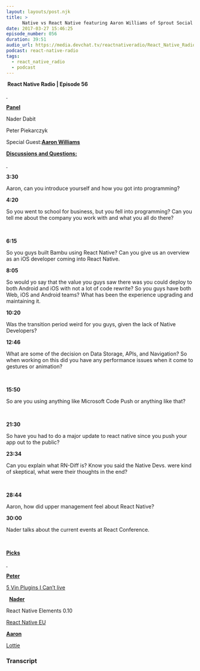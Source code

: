 ```yaml
---
layout: layouts/post.njk
title: >
      Native vs React Native featuring Aaron Williams of Sprout Social
date: 2017-03-27 15:46:25
episode_number: 056
duration: 39:51
audio_url: https://media.devchat.tv/reactnativeradio/React_Native_Radio_Episode_56.mp3
podcast: react-native-radio
tags: 
  - react_native_radio
  - podcast
---
```


 **&nbsp;React Native Radio | Episode 56**

**<u><span style="text-decoration: none;"> </span></u>**

**<u>Panel </u>**

Nader Dabit

Peter Piekarczyk

Special Guest:[**Aaron Williams**](https://twitter.com/Aaron_915)

**<u>Discussions and Questions:</u>**

**<u><span style="text-decoration: none;"> </span></u>**

**3:30**

Aaron, can you introduce yourself and how you got into programming?

**4:20**

So you went to school for business, but you fell into programming? Can you tell me about the company you work with and what you all do there?

**&nbsp;**

**6:15**

So you guys built Bambu&nbsp;using React Native? Can you give us an overview as an iOS developer coming into React Native.

**8:05**

So would yo say that the value you guys saw there was you could deploy to both Android and iOS with not a lot of code rewrite? So you guys have both Web, iOS and Android teams? What has been the experience upgrading and maintaining it.

**10:20**

Was the transition period weird for you guys, given the lack of Native Developers?

**12:46**

What are some of the decision on Data Storage, APIs, and Navigation? So when working on this did you have any performance issues when it come to gestures or animation?

**&nbsp;**

**15:50**

So are you using anything like Microsoft Code Push or anything like that?

**&nbsp;**

**21:30**

So have you had to do a major update to react native since you push your app out to the public?

**23:34**

Can you explain what RN-Diff is? Know you said the Native Devs. were kind of skeptical, what were their thoughts in the end?

**&nbsp;**

**28:44**

Aaron, how did upper management feel about React Native?

**30:00**

Nader talks about the current events at React Conference.

**&nbsp;**

**<u>Picks </u>**

**<u><span style="text-decoration: none;"> </span></u>**

**<u>Peter</u>**

[5 Vin Plugins I Can’t live](https://hackernoon.com/5-vim-plugins-i-cant-live-without-for-javascript-development-f7e98f98e8d5#.w4hhuk2x5)

&nbsp; **<u>Nader </u>**

React Native Elements 0.10

[React Native EU](https://react-native.eu)

**<u>Aaron</u>**

[Lottie](https://github.com/airbnb/lottie-react-native)



### Transcript


